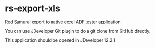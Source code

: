 # rs-export-xls
Red Samurai export to native excel ADF tester application

You can use JDeveloper Git plugin to do a git clone from GitHub directly.

This application should be opened in JDeveloper 12.2.1
